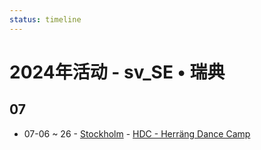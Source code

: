 ```yaml
---
status: timeline
---
```


# 2024年活动 - sv_SE • 瑞典

## 07

- 07-06 ~ 26 - [Stockholm](Stockholm.md) - [HDC - Herräng Dance Camp](herrang-dance-camp.md)


